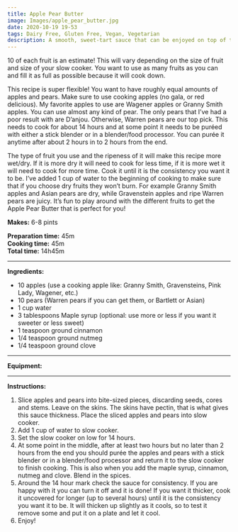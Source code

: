 ```yaml
---
title: Apple Pear Butter
image: Images/apple_pear_butter.jpg
date: 2020-10-19 19-53
tags: Dairy Free, Gluten Free, Vegan, Vegetarian
description: A smooth, sweet-tart sauce that can be enjoyed on top of toast, in oatmeal or with yogurt.
---
```

10 of each fruit is an estimate! This will vary depending on the size of fruit and size of your slow cooker. You want to use as many fruits as you can and fill it as full as possible because it will cook down.

This recipe is super flexible! You want to have roughly equal amounts of apples and pears. Make sure to use cooking apples (no gala, or red delicious). My favorite apples to use are Wagener apples or Granny Smith apples. You can use almost any kind of pear. The only pears that I’ve had a poor result with are D’anjou. Otherwise, Warren pears are our top pick. This needs to cook for about 14 hours and at some point it needs to be puréed with either a stick blender or in a blender/food processor. You can purée it anytime after about 2 hours in to 2 hours from the end. 

The type of fruit you use and the ripeness of it will make this recipe more wet/dry.  If it is more dry it will need to cook for less time, if it is more wet it will need to cook for more time. Cook it until it is the consistency you want it to be. I’ve added 1 cup of water to the beginning of cooking to make sure that if you choose dry fruits they won’t burn.
For example Granny Smith apples and Asian pears are dry, while Gravenstein apples and ripe Warren pears are juicy. It’s fun to play around with the different fruits to get the Apple Pear Butter that is perfect for you!



**Makes:** 6-8 pints

**Preparation time:** 45m  
**Cooking time:** 45m  
**Total time:** 14h45m

---

**Ingredients:**

- 10 apples (use a cooking apple like: Granny Smith, Gravensteins, Pink Lady, Wagener, etc.)
- 10 pears (Warren pears if you can get them, or Bartlett or Asian)
- 1 cup water
- 3 tablespoons Maple syrup (optional: use more or less if you want it sweeter or less sweet)
- 1 teaspoon ground cinnamon
- 1/4  teaspoon ground nutmeg
- 1/4  teaspoon ground clove


---

**Equipment:** 

---

**Instructions:**

1. Slice apples and pears into bite-sized pieces, discarding seeds, cores and stems. Leave on the skins. The skins have pectin, that is what gives this sauce thickness. Place the sliced apples and pears into slow cooker. 
1. Add 1 cup of water to slow cooker.
1. Set the slow cooker on low for 14 hours.
1. At some point in the middle, after at least two hours but no later than 2 hours from the end you should purée the apples and pears with a stick blender or in a blender/food processor and return it to the slow cooker to finish cooking. This is also when you add the maple syrup, cinnamon, nutmeg and clove. Blend in the spices. 
1. Around the 14 hour mark check the sauce for consistency. If you are happy with it you can turn it off and it is done! If you want it thicker, cook it uncovered for longer (up to several hours) until it is the consistency you want it to be. It will thicken up slightly as it cools, so to test it remove some and put it on a plate and let it cool. 
1. Enjoy!

